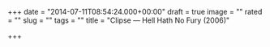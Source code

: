 +++
date = "2014-07-11T08:54:24.000+00:00"
draft = true
image = ""
rated = ""
slug = ""
tags = ""
title = "Clipse — Hell Hath No Fury (2006)"

+++
